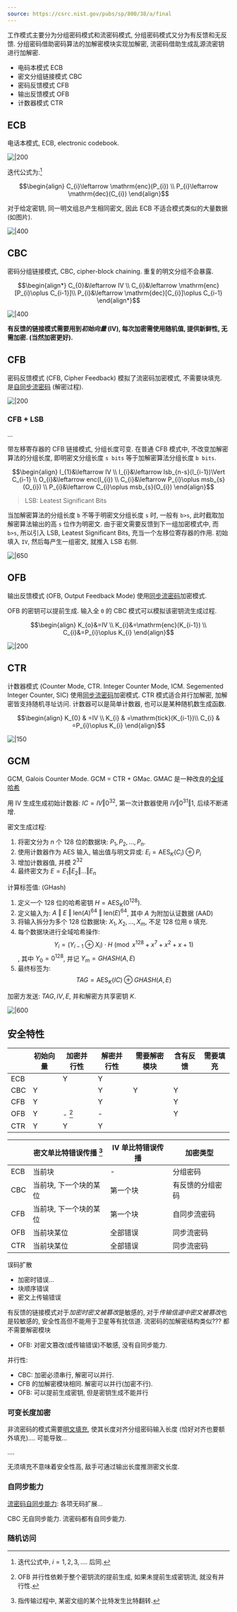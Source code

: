 ```yaml
---
source: https://csrc.nist.gov/pubs/sp/800/38/a/final
---
```


工作模式主要分为分组密码模式和流密码模式, 分组密码模式又分为有反馈和无反馈. 分组密码借助密码算法的加解密模块实现加解密, 流密码借助生成乱源流密钥进行加解密.

- 电码本模式 ECB
- 密文分组链接模式 CBC
- 密码反馈模式 CFB
- 输出反馈模式 OFB
- 计数器模式 CTR

## ECB

电话本模式, ECB, electronic codebook.

![|200](/attach/密码学_ECB链接模式.avif) 

迭代公式为:[^1] 

$$\begin{align}
C_{i}\leftarrow \mathrm{enc}(P_{i})  \\
P_{i}\leftarrow \mathrm{dec}(C_{i})
\end{align}$$ 

对于给定密钥, 同一明文组总产生相同密文, 因此 ECB 不适合模式类似的大量数据 (如图片).

![|400](../../../attach/密码学_ECB未隐藏明文模式.avif)


## CBC

密码分组链接模式, CBC, cipher-block chaining. 重复的明文分组不会暴露. 

$$\begin{align*}
C_{0}&\leftarrow IV \\
C_{i}&\leftarrow \mathrm{enc}[P_{i}\oplus C_{i-1}]\\
P_{i}&\leftarrow \mathrm{dec}[C_{i}]\oplus C_{i-1}
\end{align*}$$

![|400](../../../attach/密码学_CBC链接模式.avif)

**有反馈的链接模式需要用到*初始向量* (IV), 每次加密需使用随机值, 提供新鲜性, 无需加密. (当然加密更好).**

## CFB

密码反馈模式 (CFB, Cipher Feedback) 模拟了流密码加密模式, 不需要块填充. 是[自同步流密码](../流密码与伪随机数/流密码与伪随机数.md) (解密过程).

![|200](../../../attach/密码学_CFB链接模式.avif)

### CFB + LSB 

...

带左移寄存器的 CFB 链接模式, 分组长度可变. 在普通 CFB 模式中, 不改变加解密算法的分组长度, 即明密文分组长度 `s bits` 等于加解密算法分组长度 `b bits`.

$$\begin{align}
I_{1}&\leftarrow IV \\
I_{i}&\leftarrow lsb_{n-s}(I_{i-1})\Vert C_{i-1} \\
O_{i}&\leftarrow enc(I_{i}) \\
C_{i}&\leftarrow P_{i}\oplus msb_{s}(O_{i}) \\
P_{i}&\leftarrow C_{i}\oplus msb_{s}(O_{i})
\end{align}$$

> LSB: Leatest Significant Bits 

当加解密算法的分组长度 `b` 不等于明密文分组长度 `s` 时, 一般有 `b>s`, 此时截取加解密算法输出的高 `s` 位作为明密文. 由于密文需要反馈到下一组加密模式中, 而 `b>s`, 所以引入 LSB, Leatest Significant Bits, 充当一个左移位寄存器的作用. 初始填入 `IV`, 然后每产生一组密文, 就推入 LSB 右侧.

![|650](../../../attach/密码学_CFB链接模式-LSB.avif)


## OFB

输出反馈模式 (OFB, Output Feedback Mode) 使用[同步流密码](../流密码与伪随机数/流密码与伪随机数.md)加密模式.

OFB 的密钥可以提前生成. 输入全 `0` 的 CBC 模式可以模拟该密钥流生成过程.

$$\begin{align}
K_{o}&=IV  \\
K_{i}&=\mathrm{enc}(K_{i-1}) \\
C_{i}&=P_{i}\oplus K_{i}
\end{align}$$

![|200](../../../attach/密码学_OFB链接模式.avif)

## CTR

计数器模式 (Counter Mode, CTR. Integer Counter Mode, ICM. Segemented Integer Counter, SIC) 使用[同步流密码](../流密码与伪随机数/流密码与伪随机数.md)加密模式. CTR 模式适合并行加解密, 加解密皆支持随机寻址访问. 计数器可以是简单计数器, 也可以是某种随机数生成函数.

$$\begin{align}
K_{0} & =IV  \\
K_{i} & =\mathrm{tick}(K_{i-1})\\ 
C_{i} & =P_{i}\oplus K_{i}
\end{align}$$

![|150](../../../attach/密码学_CTR链接模式.avif)

## GCM

GCM, Galois Counter Mode. GCM = CTR + GMac. GMAC 是一种改良的[全域哈希](../消息摘要/消息认证码/UMAC.md)

用 IV 生成生成初始计数器: $IC=IV\Vert 0^{32}$, 第一次计数器使用 $IV\Vert {0}^{31}\Vert 1$, 后续不断递增.

密文生成过程:
1. 将密文分为 $n$ 个 128 位的数据块: $P_1, P_2, ..., P_n$.
2. 使用计数器作为 AES 输入, 输出值与明文异或: ${} E_{i}=\mathrm{AES}_{K}(C_{i})\oplus P_{i} {}$
3. 增加计数器值, 并模 $2^{32}$
4. 最终密文为 $E=E_{1}\Vert E_{2}\Vert \dots\Vert E_{n}$

计算标签值: (GHash)
1. 定义一个 128 位的哈希密钥 $H = \text{AES}_K(0^{128})$.
2. 定义输入为: $A\ \Vert\ E\ \Vert\ \text{len}(A)^{64}\ \Vert\ \text{len}(E)^{64}$, 其中 $A$ 为附加认证数据 (AAD)
3. 将输入拆分为多个 128 位数据块: $X_1, X_2, ..., X_m$, 不足 128 位用 `0` 填充.
4. 每个数据块进行全域哈希操作: $$Y_{i}=(Y_{i-1}\oplus X_{i})\cdot H\pmod{x^{128}+x^{7}+x^{2}+x+1}$$, 其中 $Y_{0}=0^{128}$, 并记 ${} Y_{m}=GHASH(A,E) {}$
5. 最终标签为: $$TAG=\text{AES}_{K}(IC)\oplus GHASH(A,E)$$

加密方发送: $TAG, IV, E$, 并和解密方共享密钥 $K$.

![|600](/attach/AES128-GCM.avif)


## 安全特性

|         | 初始向量 | 加密并行性 | 解密并行性 | 需要解密模块 | 含有反馈 | 需要填充 |
| --- | -------- | ---------- | ---------- | ------------ | -------- | -------- | 
| ECB          |           | Y          | Y            |        |          |        
| CBC | Y        |        | Y          | Y            | Y        |          |       
| CFB | Y        |           | Y          |            | Y        |          |     
| OFB | Y        | - [^3]          | -          |             | Y        |          |      
| CTR | Y        | Y          | Y          |             |         |          |       

|     | 密文单比特错误传播 [^2] | IV 单比特错误传播 | 加密类型         |
| --- | ----------------------- | ----------------- | ---------------- |
| ECB | 当前块                  | -                  | 分组密码         |
| CBC | 当前块, 下一个块的某位  | 第一个块                  | 有反馈的分组密码 |
| CFB | 当前块, 下一个块的某位  | 第一个块                  | 自同步流密码     |
| OFB | 当前块某位              | 全部错误                  | 同步流密码       |
| CTR | 当前块某位              |  全部错误                 | 同步流密码       |

误码扩散
- 加密时错误...
- 块顺序错误
- 密文上传输错误

有反馈的链接模式对于*加密时密文被篡改*是敏感的, 对于*传输信道中密文被篡改*也是较敏感的, 安全性高但不能用于卫星等有扰信道.
流密码的加解密结构类似??? 都不需要解密模块
- OFB: 对密文篡改(或传输错误)不敏感, 没有自同步能力.

并行性:
- CBC: 加密必须串行, 解密可以并行.
- CFB 的加解密模块相同. 解密可以并行(加密不行).
- OFB: 可以提前生成密钥, 但是密钥生成不能并行

### 可变长度加密

非流密码的模式需要[明文填充](填充.md), 使其长度对齐分组密码输入长度 (恰好对齐也要额外填充).... 可能导致...

....

无须填充不意味着安全性高, 敌手可通过输出长度推测密文长度.

### 自同步能力

[流密码自同步能力](../流密码与伪随机数/流密码与伪随机数.md): 各项无码扩展...

CBC 无自同步能力. 流密码都有自同步能力.

### 随机访问


[^1]: 迭代公式中, $i=1,2,3,\dots$. 后同.
[^2]: 指传输过程中, 某密文组的某个比特发生比特翻转.
[^3]: OFB 并行性依赖于整个密钥流的提前生成, 如果未提前生成密钥流, 就没有并行性.

